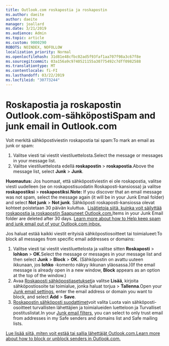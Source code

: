 ```yaml
---
title: Outlook.com roskapostia ja roskapostin
ms.author: daeite
author: daeite
manager: joallard
ms.date: 3/21/2019
ms.audience: Admin
ms.topic: article
ms.custom: 9000290
ROBOTS: NOINDEX, NOFOLLOW
localization_priority: Normal
ms.openlocfilehash: 31d81e48cfbc02ad5f93faf1aa707f98a3c67f8e
ms.sourcegitcommit: 03a156a9c9740521155a30775492c7dff0982588
ms.translationtype: MT
ms.contentlocale: fi-FI
ms.lasthandoff: 03/22/2019
ms.locfileid: "30773244"
---
```

# <a name="spam-and-junk-email-in-outlookcom"></a><span data-ttu-id="927d0-102">Roskapostia ja roskapostin Outlook.com-sähköposti</span><span class="sxs-lookup"><span data-stu-id="927d0-102">Spam and junk email in Outlook.com</span></span>

<span data-ttu-id="927d0-103">Voit merkitä sähköpostiviestin roskapostia tai spam:</span><span class="sxs-lookup"><span data-stu-id="927d0-103">To mark an email as junk or spam:</span></span>

1. <span data-ttu-id="927d0-104">Valitse viesti tai viestit viestiluettelosta.</span><span class="sxs-lookup"><span data-stu-id="927d0-104">Select the message or messages in your message list.</span></span>
1. <span data-ttu-id="927d0-105">Valitse viestiluettelosta edellä **roskapostin** > **roskapostia**.</span><span class="sxs-lookup"><span data-stu-id="927d0-105">Above the message list, select **Junk** > **Junk**.</span></span>

<span data-ttu-id="927d0-106">**Huomautus:** Jos huomaat, että sähköpostiviestin ei ole roskapostia, valitse viesti uudelleen (se on roskapostisuodatin Roskaposti-kansiossa) ja valitse **roskapostiksi** > **roskapostiksi**.</span><span class="sxs-lookup"><span data-stu-id="927d0-106">**Note:** If you discover that an email message was not spam, select the message again (it will be in your Junk Email folder) and select **Not junk** > **Not junk**.</span></span> <span data-ttu-id="927d0-107">Sähköposti roskaposti-kansiossa olevat kohteet poistetaan 30 päivän kuluttua.  [Lisätietoja siitä, kuinka voit säilyttää roskapostia ja roskapostin Saapuneet Outlook.com.](https://support.office.com/article/a3ece97b-82f8-4a5e-9ac3-e92fa6427ae4)</span><span class="sxs-lookup"><span data-stu-id="927d0-107">Items in your Junk Email folder are deleted after 30 days. [Learn more about how to Help keep spam and junk email out of your Outlook.com inbox.](https://support.office.com/article/a3ece97b-82f8-4a5e-9ac3-e92fa6427ae4)</span></span>

<span data-ttu-id="927d0-108">Jos haluat estää kaikki viestit erityisiä sähköpostiosoitteet tai toimialueet:</span><span class="sxs-lookup"><span data-stu-id="927d0-108">To block all messages from specific email addresses or domains:</span></span>

1. <span data-ttu-id="927d0-109">Valitse viesti tai viestit viestiluettelosta ja valitse sitten **Roskaposti** > **lohkon** > **OK**.</span><span class="sxs-lookup"><span data-stu-id="927d0-109">Select the message or messages in your message list and then select **Junk** > **Block** > **OK**.</span></span> <span data-ttu-id="927d0-110">(Sähköpostin on avattu uuteen ikkunaan, jos **lohko** -komento näkyy ikkunan yläosassa.)</span><span class="sxs-lookup"><span data-stu-id="927d0-110">(If the email message is already open in a new window, **Block** appears as an option at the top of the window.)</span></span>
1. <span data-ttu-id="927d0-111">Avaa [Roskaposti sähköpostiasetukset](https://outlook.live.com/mail/options/mail/junkEmail/blockedSendersAndDomainsV2)ja valitse **Lisää**, kirjoita sähköpostiosoite tai toimialue, jonka haluat torjua > **Tallenna**.</span><span class="sxs-lookup"><span data-stu-id="927d0-111">Open your [Junk email settings](https://outlook.live.com/mail/options/mail/junkEmail/blockedSendersAndDomainsV2), enter the email address or domain you want to block, and select **Add** > **Save**.</span></span>
1. <span data-ttu-id="927d0-112">[Roskapostin sähköposti suodattimet](https://outlook.live.com/mail/options/mail/junkEmail/filtersOption)voit valita Luota vain sähköposti-osoitteet turvallisten lähettäjien ja toimialueiden luetteloon ja Turvalliset postituslistat.</span><span class="sxs-lookup"><span data-stu-id="927d0-112">In your [Junk email filters](https://outlook.live.com/mail/options/mail/junkEmail/filtersOption), you can select to only trust email from addresses in my Safe senders and domains list and Safe mailing lists.</span></span>

[<span data-ttu-id="927d0-113">Lue lisää siitä, miten voit estää tai sallia lähettäjät Outlook.com.</span><span class="sxs-lookup"><span data-stu-id="927d0-113">Learn more about how to block or unblock senders in Outlook.com.</span></span>](https://support.office.com/article/afba1c94-77bb-4f50-8b85-057cf52f4d5e)